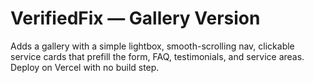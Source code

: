 # VerifiedFix — Gallery Version

Adds a gallery with a simple lightbox, smooth-scrolling nav, clickable service cards that prefill the form, FAQ, testimonials, and service areas. Deploy on Vercel with no build step.
